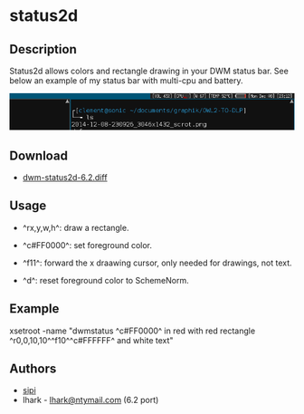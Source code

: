 status2d
========

Description
-----------
Status2d allows colors and rectangle drawing in your DWM status bar. See below
an example of my status bar with multi-cpu and battery.

![Status2d screenshot](status2d.png)

Download
--------

* [dwm-status2d-6.2.diff](dwm-status2d-6.2.diff)


Usage
-----
* ^rx,y,w,h^: draw a rectangle.

* ^c#FF0000^: set foreground color.

* ^f11^: forward the x draawing cursor, only needed for drawings, not text.

* ^d^: reset foreground color to SchemeNorm.

Example
-------
xsetroot -name "dwmstatus ^c#FF0000^ in red with red rectangle
^r0,0,10,10^^f10^^c#FFFFFF^ and white text"

Authors
-------
* [sipi](https://github.com/sipi)
* lhark - <lhark@ntymail.com> (6.2 port)

